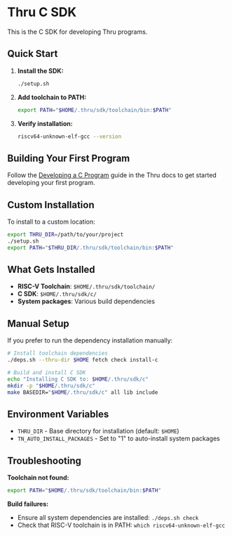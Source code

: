 # Thru C SDK

This is the C SDK for developing Thru programs.

## Quick Start

1. **Install the SDK:**
   ```bash
   ./setup.sh
   ```

2. **Add toolchain to PATH:**
   ```bash
   export PATH="$HOME/.thru/sdk/toolchain/bin:$PATH"
   ```

3. **Verify installation:**
   ```bash
   riscv64-unknown-elf-gcc --version
   ```

## Building Your First Program

Follow the [Developing a C Program](https://docs.thru.org/program-development/building-a-c-program) guide in the Thru docs to get started developing your first program.

## Custom Installation

To install to a custom location:

```bash
export THRU_DIR=/path/to/your/project
./setup.sh
export PATH="$THRU_DIR/.thru/sdk/toolchain/bin:$PATH"
```

## What Gets Installed

- **RISC-V Toolchain**: `$HOME/.thru/sdk/toolchain/`
- **C SDK**: `$HOME/.thru/sdk/c/`
- **System packages**: Various build dependencies

## Manual Setup

If you prefer to run the dependency installation manually:

```bash
# Install toolchain dependencies
./deps.sh --thru-dir $HOME fetch check install-c

# Build and install C SDK
echo "Installing C SDK to: $HOME/.thru/sdk/c"
mkdir -p "$HOME/.thru/sdk/c"
make BASEDIR="$HOME/.thru/sdk/c" all lib include
```

## Environment Variables

- `THRU_DIR` - Base directory for installation (default: `$HOME`)
- `TN_AUTO_INSTALL_PACKAGES` - Set to "1" to auto-install system packages

## Troubleshooting

**Toolchain not found:**
```bash
export PATH="$HOME/.thru/sdk/toolchain/bin:$PATH"
```

**Build failures:**
- Ensure all system dependencies are installed: `./deps.sh check`
- Check that RISC-V toolchain is in PATH: `which riscv64-unknown-elf-gcc` 
